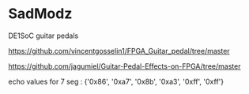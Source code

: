 # SadModz
DE1SoC guitar pedals

https://github.com/vincentgosselin1/FPGA_Guitar_pedal/tree/master

https://github.com/jagumiel/Guitar-Pedal-Effects-on-FPGA/tree/master


echo values for 7 seg : {'0x86', '0xa7', '0x8b', '0xa3', '0xff', '0xff'}
